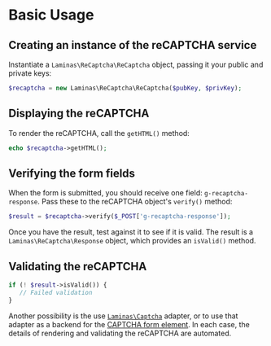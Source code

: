 # Basic Usage

## Creating an instance of the reCAPTCHA service

Instantiate a `Laminas\ReCaptcha\ReCaptcha` object, passing it your public and private keys:

```php
$recaptcha = new Laminas\ReCaptcha\ReCaptcha($pubKey, $privKey);
```

## Displaying the reCAPTCHA

To render the reCAPTCHA, call the `getHTML()` method:

```php
echo $recaptcha->getHTML();
```

## Verifying the form fields

When the form is submitted, you should receive one field: `g-recaptcha-response`.
Pass these to the reCAPTCHA object's `verify()` method:

```php
$result = $recaptcha->verify($_POST['g-recaptcha-response']);
```

Once you have the result, test against it to see if it is valid. The result is a
`Laminas\ReCaptcha\Response` object, which provides an `isValid()` method.

## Validating the reCAPTCHA

```php
if (! $result->isValid()) {
   // Failed validation
}
```

Another possibility is the use [`Laminas\Captcha`](https://docs.laminas.dev/laminas-captcha) adapter, or to use
that adapter as a backend for the [CAPTCHA form element](https://docs.laminas.dev/laminas-form/element/captcha/).
In each case, the details of rendering and validating the reCAPTCHA are automated.
